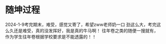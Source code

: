 # 随坤过程
2024-1-9考完期末，难受，感觉又寄了，希望zww老师奶一口
劲这么大，考完这么久还是难受，真的没发挥好，我是真的牛马啊！
往年卷之类的随便一搜就有，作为学生往年卷根据学校要求是不能透露的！！